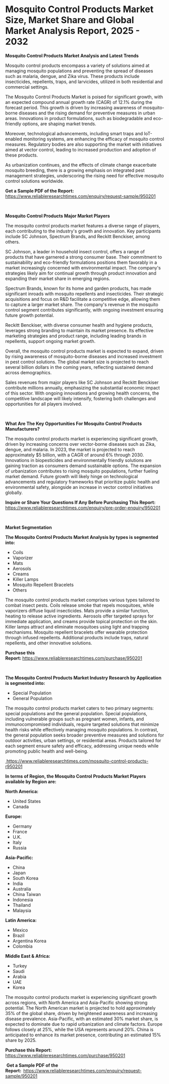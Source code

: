 <p><h1>Mosquito Control Products Market Size, Market Share and Global Market Analysis Report, 2025 - 2032</h1></p><p><strong>Mosquito Control Products Market Analysis and Latest Trends</strong></p>
<p><p>Mosquito control products encompass a variety of solutions aimed at managing mosquito populations and preventing the spread of diseases such as malaria, dengue, and Zika virus. These products include insecticides, repellents, traps, and larvicides, utilized in both residential and commercial settings.</p><p>The Mosquito Control Products Market is poised for significant growth, with an expected compound annual growth rate (CAGR) of 12.1% during the forecast period. This growth is driven by increasing awareness of mosquito-borne diseases and the rising demand for preventive measures in urban areas. Innovations in product formulations, such as biodegradable and eco-friendly options, are shaping market trends. </p><p>Moreover, technological advancements, including smart traps and IoT-enabled monitoring systems, are enhancing the efficacy of mosquito control measures. Regulatory bodies are also supporting the market with initiatives aimed at vector control, leading to increased production and adoption of these products.</p><p>As urbanization continues, and the effects of climate change exacerbate mosquito breeding, there is a growing emphasis on integrated pest management strategies, underscoring the rising need for effective mosquito control solutions worldwide.</p></p>
<p><strong>Get a Sample PDF of the Report:&nbsp;</strong> <a href="https://www.reliableresearchtimes.com/enquiry/request-sample/950201?utm_campaign=2464&utm_medium=2&utm_source=Github&utm_content=ia&utm_term=18042025&utm_id=mosquito-control-products">https://www.reliableresearchtimes.com/enquiry/request-sample/950201</a></p>
<p>&nbsp;</p>
<p><strong>Mosquito Control Products Major Market Players</strong></p>
<p><p>The mosquito control products market features a diverse range of players, each contributing to the industry's growth and innovation. Key participants include SC Johnson, Spectrum Brands, and Reckitt Benckiser, among others. </p><p>SC Johnson, a leader in household insect control, offers a range of products that have garnered a strong consumer base. Their commitment to sustainability and eco-friendly formulations positions them favorably in a market increasingly concerned with environmental impact. The company's strategies likely aim for continual growth through product innovation and expanding their market share in emerging regions.</p><p>Spectrum Brands, known for its home and garden products, has made significant inroads with mosquito repellents and insecticides. Their strategic acquisitions and focus on R&D facilitate a competitive edge, allowing them to capture a larger market share. The company's revenue in the mosquito control segment contributes significantly, with ongoing investment ensuring future growth potential.</p><p>Reckitt Benckiser, with diverse consumer health and hygiene products, leverages strong branding to maintain its market presence. Its effective marketing strategies and product range, including leading brands in repellents, support ongoing market growth. </p><p>Overall, the mosquito control products market is expected to expand, driven by rising awareness of mosquito-borne diseases and increased investment in pest control solutions. The global market size is projected to reach several billion dollars in the coming years, reflecting sustained demand across demographics. </p><p>Sales revenues from major players like SC Johnson and Reckitt Benckiser contribute millions annually, emphasizing the substantial economic impact of this sector. With ongoing innovations and growing health concerns, the competitive landscape will likely intensify, fostering both challenges and opportunities for all players involved.</p></p>
<p>&nbsp;</p>
<p><strong>What Are The Key Opportunities For Mosquito Control Products Manufacturers?</strong></p>
<p><p>The mosquito control products market is experiencing significant growth, driven by increasing concerns over vector-borne diseases such as Zika, dengue, and malaria. In 2023, the market is projected to reach approximately $5 billion, with a CAGR of around 6% through 2030. Innovations in biopesticides and environmentally friendly solutions are gaining traction as consumers demand sustainable options. The expansion of urbanization contributes to rising mosquito populations, further fueling market demand. Future growth will likely hinge on technological advancements and regulatory frameworks that prioritize public health and environmental safety, alongside an increase in vector control initiatives globally.</p></p>
<p><strong>Inquire or Share Your Questions If Any Before Purchasing This Report:</strong> <a href="https://www.reliableresearchtimes.com/enquiry/pre-order-enquiry/950201?utm_campaign=2464&utm_medium=2&utm_source=Github&utm_content=ia&utm_term=18042025&utm_id=mosquito-control-products">https://www.reliableresearchtimes.com/enquiry/pre-order-enquiry/950201</a></p>
<p>&nbsp;</p>
<p><strong>Market Segmentation</strong></p>
<p><strong>The Mosquito Control Products Market Analysis by types is segmented into:</strong></p>
<p><ul><li>Coils</li><li>Vaporizer</li><li>Mats</li><li>Aerosols</li><li>Creams</li><li>Killer Lamps</li><li>Mosquito Repellent Bracelets</li><li>Others</li></ul></p>
<p><p>The mosquito control products market comprises various types tailored to combat insect pests. Coils release smoke that repels mosquitoes, while vaporizers diffuse liquid insecticides. Mats provide a similar function, heating to release active ingredients. Aerosols offer targeted sprays for immediate application, and creams provide topical protection on the skin. Killer lamps attract and eliminate mosquitoes using light and trapping mechanisms. Mosquito repellent bracelets offer wearable protection through infused repellents. Additional products include traps, natural repellents, and other innovative solutions.</p></p>
<p><strong>Purchase this Report:&nbsp;</strong><a href="https://www.reliableresearchtimes.com/purchase/950201?utm_campaign=2464&utm_medium=2&utm_source=Github&utm_content=ia&utm_term=18042025&utm_id=mosquito-control-products">https://www.reliableresearchtimes.com/purchase/950201</a></p>
<p>&nbsp;</p>
<p><strong>The Mosquito Control Products Market Industry Research by Application is segmented into:</strong></p>
<p><ul><li>Special Population</li><li>General Population</li></ul></p>
<p><p>The mosquito control products market caters to two primary segments: special populations and the general population. Special populations, including vulnerable groups such as pregnant women, infants, and immunocompromised individuals, require targeted solutions that minimize health risks while effectively managing mosquito populations. In contrast, the general population seeks broader preventive measures and solutions for outdoor activities, urban settings, or residential areas. Products tailored for each segment ensure safety and efficacy, addressing unique needs while promoting public health and well-being.</p></p>
<p><a href="https://www.reliableresearchtimes.com/mosquito-control-products-r950201?utm_campaign=2464&utm_medium=2&utm_source=Github&utm_content=ia&utm_term=18042025&utm_id=mosquito-control-products">&nbsp;https://www.reliableresearchtimes.com/mosquito-control-products-r950201</a></p>
<p><strong>In terms of Region, the Mosquito Control Products Market Players available by Region are:</strong></p>
<p>
    <p> <strong> North America: </strong>
        <ul>
            <li>United States</li>
            <li>Canada</li>
        </ul>
        </p> 
    <p> <strong> Europe: </strong>
        <ul>
            <li>Germany</li>
            <li>France</li>
            <li>U.K.</li>
            <li>Italy</li>
            <li>Russia</li>
        </ul>
        </p> 
    <p> <strong> Asia-Pacific: </strong>
        <ul>
            <li>China</li>
            <li>Japan</li>
            <li>South Korea</li>
            <li>India</li>
            <li>Australia</li>
            <li>China Taiwan</li>
            <li>Indonesia</li>
            <li>Thailand</li>
            <li>Malaysia</li>
        </ul>
        </p> 
    <p> <strong> Latin America: </strong>
        <ul>
            <li>Mexico</li>
            <li>Brazil</li>
            <li>Argentina Korea</li>
            <li>Colombia</li>
        </ul>
        </p> 
    <p> <strong> Middle East & Africa: </strong>
        <ul>
            <li>Turkey</li>
            <li>Saudi</li>
            <li>Arabia</li>
            <li>UAE</li>
            <li>Korea</li>
        </ul>
    </p>
    </p>
<p><p>The mosquito control products market is experiencing significant growth across regions, with North America and Asia-Pacific showing strong potential. The North American market is projected to hold approximately 35% of the global share, driven by heightened awareness and increasing disease prevalence. Asia-Pacific, with an estimated 30% market share, is expected to dominate due to rapid urbanization and climate factors. Europe follows closely at 25%, while the USA represents around 20%. China is anticipated to enhance its market presence, contributing an estimated 15% share by 2025.</p></p>
<p><strong>Purchase this Report: </strong><a href="https://www.reliableresearchtimes.com/purchase/950201?utm_campaign=2464&utm_medium=2&utm_source=Github&utm_content=ia&utm_term=18042025&utm_id=mosquito-control-products">https://www.reliableresearchtimes.com/purchase/950201</a></p>
<p>&nbsp;<strong>Get a Sample PDF of the Report:&nbsp;&nbsp;</strong><a href="https://www.reliableresearchtimes.com/enquiry/request-sample/950201?utm_campaign=2464&utm_medium=2&utm_source=Github&utm_content=ia&utm_term=18042025&utm_id=mosquito-control-products">https://www.reliableresearchtimes.com/enquiry/request-sample/950201</a></p>
<p><strong></strong></p>
<p><p></p><p></p><p></p></p>